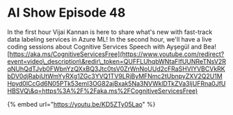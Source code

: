 # AI Show Episode 48

In the first hour Vijai Kannan is here to share what's new with fast-track data labeling services in Azure ML! In the second hour, we'll have a live coding sessions about Cognitive Services Speech with Ayşegül and Bea! [https://aka.ms/CognitiveServicesFree](https://www.youtube.com/redirect?event=video\_description\&redir\_token=QUFFLUhqbWNtaFlfUUNReTNsV2RqNUhQdTJvb0FWbnYzQXxBQ3Jtc0tsV0ZrWnNoUUd2cFRaSHVIYVBCVkRKbDV0djRabjUtWmYyRXg1ZGc3YVQ1TV9LRjByMFNmc2tUbnpyZXV2Q2U1MHpyd0lCcGd6N05PTk53emI3OG82ajBxak5Na3NVWklDTkZVa3ljUFRna0JfUHBSVQ\&q=https%3A%2F%2Faka.ms%2FCognitiveServicesFree)

{% embed url="https://youtu.be/KD5ZTy05Lao" %}

